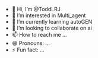 - 👋 Hi, I’m @ToddLRJ
- 👀 I’m interested in Multi_agent
- 🌱 I’m currently learning autoGEN
- 💞️ I’m looking to collaborate on ai 
- 📫 How to reach me ...
- 😄 Pronouns: ...
- ⚡ Fun fact: ...

<!---
ToddLRJ/ToddLRJ is a ✨ special ✨ repository because its `README.md` (this file) appears on your GitHub profile.
You can click the Preview link to take a look at your changes.
--->
